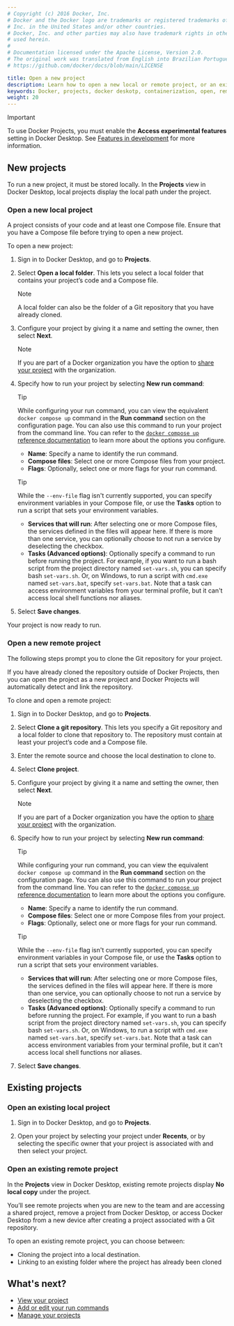 ```yaml
---
# Copyright (c) 2016 Docker, Inc.
# Docker and the Docker logo are trademarks or registered trademarks of Docker,
# Inc. in the United States and/or other countries.
# Docker, Inc. and other parties may also have trademark rights in other terms
# used herein.
#
# Documentation licensed under the Apache License, Version 2.0.
# The original work was translated from English into Brazilian Portuguese.
# https://github.com/docker/docs/blob/main/LICENSE

title: Open a new project
description: Learn how to open a new local or remote project, or an existing project in Docker Projects. 
keywords: Docker, projects, docker deskotp, containerization, open, remote, local
weight: 20
---
```

> [!IMPORTANT]
> 
> To use Docker Projects, you must enable the **Access experimental features** setting in Docker Desktop. See [Features in development](/manuals/desktop/settings-and-maintenance/settings.md#features-in-development) for more information. 

## New projects

To run a new project, it must be stored locally. In the **Projects** view in Docker Desktop, local projects display the local path under the project.

### Open a new local project

A project consists of your code and at least one Compose file. Ensure that you have a Compose file before trying to open a new project.

To open a new project:

1. Sign in to Docker Desktop, and go to **Projects**.

2. Select **Open a local folder**. This lets you select a local folder that contains your project’s code and a Compose file.

   > [!NOTE]
   >
   > A local folder can also be the folder of a Git repository that you have already cloned. 

3. Configure your project by giving it a name and setting the owner, then select **Next**.

   > [!NOTE]
   >
   > If you are part of a Docker organization you have the option to [share your project](share.md) with the organization. 

4. Specify how to run your project by selecting **New run command**:

   > [!TIP]
   >
   > While configuring your run command, you can view the equivalent `docker compose up` command in the **Run command** section on the configuration page. You can also use this command to run your project from the command line. You can refer to the [`docker compose up` reference documentation](/reference/cli/docker/compose/up.md) to learn more about the options you configure. 

   - **Name**: Specify a name to identify the run command.
   - **Compose files**: Select one or more Compose files from your project. 
   - **Flags**: Optionally, select one or more flags for your run command.

   > [!TIP]
   > 
   > While the `--env-file` flag isn't currently supported, you can specify environment variables in your Compose file, or use the **Tasks** option to run a script that sets your environment variables. 

   - **Services that will run**: After selecting one or more Compose files, the services defined in the files will appear here. If there is more than one service, you can optionally choose to not run a service by deselecting the checkbox.
   - **Tasks (Advanced options)**: Optionally specify a command to run before running the project. For example, if you want to run a bash script from the project directory named `set-vars.sh`, you can specify bash `set-vars.sh`. Or, on Windows, to run a script with `cmd.exe` named `set-vars.bat`, specify `set-vars.bat`. Note that a task can access environment variables from your terminal profile, but it can't access local shell functions nor aliases.

5. Select **Save changes**.

Your project is now ready to run. 

### Open a new remote project

The following steps prompt you to clone the Git repository for your project. 

If you have already cloned the repository outside of Docker Projects, then you can open the project as a new project and Docker Projects will automatically detect and link the repository.

To clone and open a remote project:

1. Sign in to Docker Desktop, and go to **Projects**.

2. Select **Clone a git repository**. This lets you specify a Git repository and a local folder to clone that repository to. The repository must contain at least your project’s code and a Compose file.

3. Enter the remote source and choose the local destination to clone to. 

4. Select **Clone project**.

5. Configure your project by giving it a name and setting the owner, then select **Next**.

   > [!NOTE]
   >
   > If you are part of a Docker organization you have the option to [share your project](share.md) with the organization. 

6. Specify how to run your project by selecting **New run command**:

   > [!TIP]
   >
   > While configuring your run command, you can view the equivalent `docker compose up` command in the **Run command** section on the configuration page. You can also use this command to run your project from the command line. You can refer to the [`docker compose up` reference documentation](/reference/cli/docker/compose/up.md) to learn more about the options you configure. 

   - **Name**: Specify a name to identify the run command.
   - **Compose files**: Select one or more Compose files from your project. 
   - **Flags**: Optionally, select one or more flags for your run command.

   > [!TIP]
   > 
   > While the `--env-file` flag isn't currently supported, you can specify environment variables in your Compose file, or use the **Tasks** option to run a script that sets your environment variables. 

   - **Services that will run**: After selecting one or more Compose files, the services defined in the files will appear here. If there is more than one service, you can optionally choose to not run a service by deselecting the checkbox.
   - **Tasks (Advanced options)**: Optionally specify a command to run before running the project. For example, if you want to run a bash script from the project directory named `set-vars.sh`, you can specify bash `set-vars.sh`. Or, on Windows, to run a script with `cmd.exe` named `set-vars.bat`, specify `set-vars.bat`. Note that a task can access environment variables from your terminal profile, but it can't access local shell functions nor aliases.

7. Select **Save changes**.

## Existing projects

### Open an existing local project

1. Sign in to Docker Desktop, and go to **Projects**.

2. Open your project by selecting your project under **Recents**, or by selecting the specific owner that your project is associated with and then select your project. 

### Open an existing remote project

In the **Projects** view in Docker Desktop, existing remote projects display **No local copy** under the project. 

You’ll see remote projects when you are new to the team and are accessing a shared project, remove a project from Docker Desktop, or access Docker Desktop from a new device after creating a project associated with a Git repository.

To open an existing remote project, you can choose between:

   - Cloning the project into a local destination. 
   - Linking to an existing folder where the project has already been cloned

## What's next?

 - [View your project](/manuals/projects/view.md)
 - [Add or edit your run commands](/manuals/projects/edit.md)
 - [Manage your projects](/manuals/projects/manage.md)
